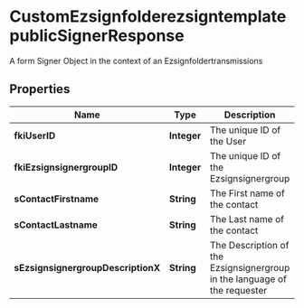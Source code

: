 

# CustomEzsignfolderezsigntemplatepublicSignerResponse

A form Signer Object in the context of an Ezsignfoldertransmissions

## Properties

| Name | Type | Description | Notes |
|------------ | ------------- | ------------- | -------------|
|**fkiUserID** | **Integer** | The unique ID of the User |  [optional] |
|**fkiEzsignsignergroupID** | **Integer** | The unique ID of the Ezsignsignergroup |  [optional] |
|**sContactFirstname** | **String** | The First name of the contact |  [optional] |
|**sContactLastname** | **String** | The Last name of the contact |  [optional] |
|**sEzsignsignergroupDescriptionX** | **String** | The Description of the Ezsignsignergroup in the language of the requester |  [optional] |



